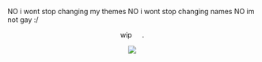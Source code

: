 NO i wont stop changing my themes NO i wont stop changing names NO im not gay :/

<p align=center> wip⠀⠀. <p align=center>

<p align="center">
  <img src="https://64.media.tumblr.com/846403a457d4c9bc248c6a911c748c0e/63b3918d2ef36548-f4/s540x810/02abcca49b8843594c091f66228e4af3b669bcc8.gifv"/>
</p>
